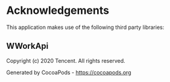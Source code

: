 # Acknowledgements
This application makes use of the following third party libraries:

## WWorkApi

Copyright (c) 2020 Tencent. All rights reserved.

Generated by CocoaPods - https://cocoapods.org
